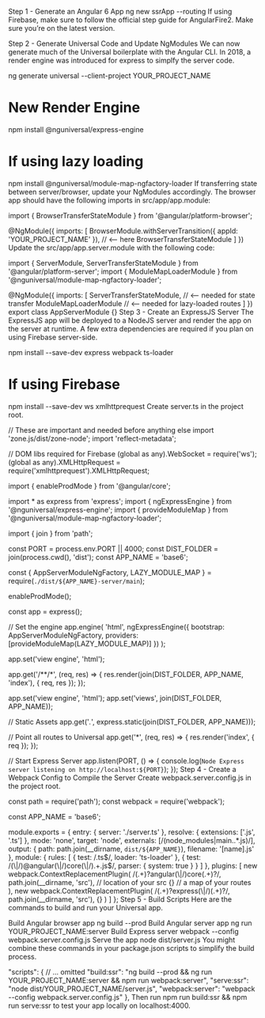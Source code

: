 Step 1 - Generate an Angular 6 App
ng new ssrApp --routing
If using Firebase, make sure to follow the official step guide for AngularFire2. Make sure you’re on the latest version.

Step 2 - Generate Universal Code and Update NgModules
We can now generate much of the Universal boilerplate with the Angular CLI. In 2018, a render engine was introduced for express to simplfy the server code.

ng generate universal --client-project YOUR_PROJECT_NAME

# New Render Engine
npm install @nguniversal/express-engine

# If using lazy loading
npm install @nguniversal/module-map-ngfactory-loader
If transferring state between server/browser, update your NgModules accordingly. The browser app should have the following imports in src/app/app.module:

import { BrowserTransferStateModule } from '@angular/platform-browser';

@NgModule({
  imports: [
    BrowserModule.withServerTransition({ appId: 'YOUR_PROJECT_NAME' }), // <-- here
    BrowserTransferStateModule
  ]
})
Update the src/app/app.server.module with the following code:

import {
  ServerModule,
  ServerTransferStateModule
} from '@angular/platform-server';
import { ModuleMapLoaderModule } from '@nguniversal/module-map-ngfactory-loader';

@NgModule({
  imports: [
    ServerTransferStateModule, //  <-- needed for state transfer
    ModuleMapLoaderModule // <-- needed for lazy-loaded routes
  ]
})
export class AppServerModule {}
Step 3 - Create an ExpressJS Server
The ExpressJS app will be deployed to a NodeJS server and render the app on the server at runtime. A few extra dependencies are required if you plan on using Firebase server-side.

npm install --save-dev express webpack ts-loader

# If using Firebase
npm install --save-dev ws xmlhttprequest
Create server.ts in the project root.

// These are important and needed before anything else
import 'zone.js/dist/zone-node';
import 'reflect-metadata';

// DOM libs required for Firebase
(global as any).WebSocket = require('ws');
(global as any).XMLHttpRequest = require('xmlhttprequest').XMLHttpRequest;

import { enableProdMode } from '@angular/core';

import * as express from 'express';
import { ngExpressEngine } from '@nguniversal/express-engine';
import { provideModuleMap } from '@nguniversal/module-map-ngfactory-loader';

import { join } from 'path';

const PORT = process.env.PORT || 4000;
const DIST_FOLDER = join(process.cwd(), 'dist');
const APP_NAME = 'base6';

const {
  AppServerModuleNgFactory,
  LAZY_MODULE_MAP
} = require(`./dist/${APP_NAME}-server/main`);

enableProdMode();

const app = express();

// Set the engine
app.engine(
  'html',
  ngExpressEngine({
    bootstrap: AppServerModuleNgFactory,
    providers: [provideModuleMap(LAZY_MODULE_MAP)]
  })
);

app.set('view engine', 'html');

app.get('/**/*', (req, res) => {
  res.render(join(DIST_FOLDER, APP_NAME, 'index'), {
    req,
    res
  });
});

app.set('view engine', 'html');
app.set('views', join(DIST_FOLDER, APP_NAME));

// Static Assets
app.get('*.*', express.static(join(DIST_FOLDER, APP_NAME)));

// Point all routes to Universal
app.get('*', (req, res) => {
  res.render('index', { req });
});

// Start Express Server
app.listen(PORT, () => {
  console.log(`Node Express server listening on http://localhost:${PORT}`);
});
Step 4 - Create a Webpack Config to Compile the Server
Create webpack.server.config.js in the project root.

const path = require('path');
const webpack = require('webpack');

const APP_NAME = 'base6';

module.exports = {
  entry: { server: './server.ts' },
  resolve: { extensions: ['.js', '.ts'] },
  mode: 'none',
  target: 'node',
  externals: [/(node_modules|main\..*\.js)/],
  output: {
    path: path.join(__dirname, `dist/${APP_NAME}`),
    filename: '[name].js'
  },
  module: {
    rules: [
      { test: /\.ts$/, loader: 'ts-loader' },
      {
        test: /(\\|\/)@angular(\\|\/)core(\\|\/).+\.js$/,
        parser: { system: true }
      }
    ]
  },
  plugins: [
    new webpack.ContextReplacementPlugin(
      /(.+)?angular(\\|\/)core(.+)?/,
      path.join(__dirname, 'src'), // location of your src
      {} // a map of your routes
    ),
    new webpack.ContextReplacementPlugin(
      /(.+)?express(\\|\/)(.+)?/,
      path.join(__dirname, 'src'),
      {}
    )
  ]
};
Step 5 - Build Scripts
Here are the commands to build and run your Universal app.

Build Angular browser app ng build --prod
Build Angular server app ng run YOUR_PROJECT_NAME:server
Build Express server webpack --config webpack.server.config.js
Serve the app node dist/server.js
You might combine these commands in your package.json scripts to simplify the build process.

"scripts": {
  // ... omitted
  "build:ssr": "ng build --prod && ng run YOUR_PROJECT_NAME:server && npm run webpack:server",
  "serve:ssr": "node dist/YOUR_PROJECT_NAME/server.js",
  "webpack:server": "webpack --config webpack.server.config.js"
},
Then run npm run build:ssr && npm run serve:ssr to test your app locally on localhost:4000.